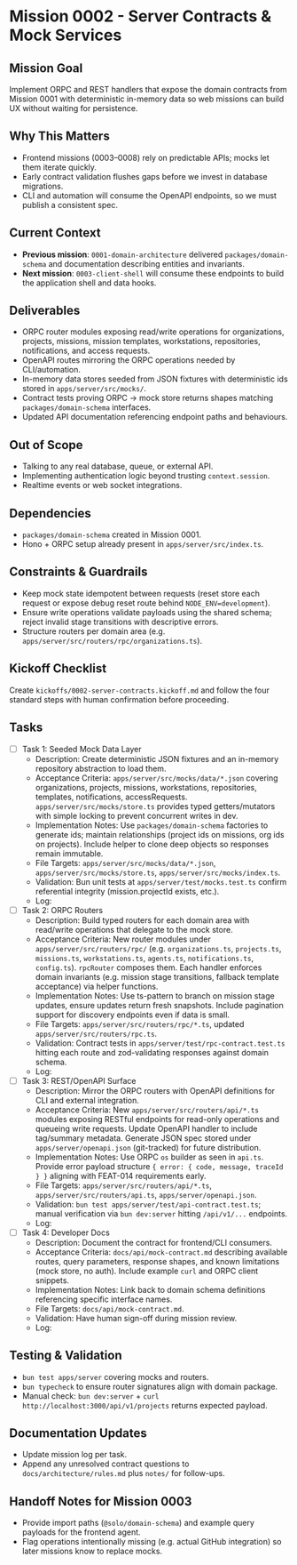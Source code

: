 # Mission 0002 - Server Contracts & Mock Services

## Mission Goal
Implement ORPC and REST handlers that expose the domain contracts from Mission 0001 with deterministic in-memory data so web missions can build UX without waiting for persistence.

## Why This Matters
- Frontend missions (0003–0008) rely on predictable APIs; mocks let them iterate quickly.
- Early contract validation flushes gaps before we invest in database migrations.
- CLI and automation will consume the OpenAPI endpoints, so we must publish a consistent spec.

## Current Context
- **Previous mission**: `0001-domain-architecture` delivered `packages/domain-schema` and documentation describing entities and invariants.
- **Next mission**: `0003-client-shell` will consume these endpoints to build the application shell and data hooks.

## Deliverables
- ORPC router modules exposing read/write operations for organizations, projects, missions, mission templates, workstations, repositories, notifications, and access requests.
- OpenAPI routes mirroring the ORPC operations needed by CLI/automation.
- In-memory data stores seeded from JSON fixtures with deterministic ids stored in `apps/server/src/mocks/`.
- Contract tests proving ORPC → mock store returns shapes matching `packages/domain-schema` interfaces.
- Updated API documentation referencing endpoint paths and behaviours.

## Out of Scope
- Talking to any real database, queue, or external API.
- Implementing authentication logic beyond trusting `context.session`.
- Realtime events or web socket integrations.

## Dependencies
- `packages/domain-schema` created in Mission 0001.
- Hono + ORPC setup already present in `apps/server/src/index.ts`.

## Constraints & Guardrails
- Keep mock state idempotent between requests (reset store each request or expose debug reset route behind `NODE_ENV=development`).
- Ensure write operations validate payloads using the shared schema; reject invalid stage transitions with descriptive errors.
- Structure routers per domain area (e.g. `apps/server/src/routers/rpc/organizations.ts`).

## Kickoff Checklist
Create `kickoffs/0002-server-contracts.kickoff.md` and follow the four standard steps with human confirmation before proceeding.

## Tasks
- [ ] Task 1: Seeded Mock Data Layer
  - Description: Create deterministic JSON fixtures and an in-memory repository abstraction to load them.
  - Acceptance Criteria: `apps/server/src/mocks/data/*.json` covering organizations, projects, missions, workstations, repositories, templates, notifications, accessRequests. `apps/server/src/mocks/store.ts` provides typed getters/mutators with simple locking to prevent concurrent writes in dev.
  - Implementation Notes: Use `packages/domain-schema` factories to generate ids; maintain relationships (project ids on missions, org ids on projects). Include helper to clone deep objects so responses remain immutable.
  - File Targets: `apps/server/src/mocks/data/*.json`, `apps/server/src/mocks/store.ts`, `apps/server/src/mocks/index.ts`.
  - Validation: Bun unit tests at `apps/server/test/mocks.test.ts` confirm referential integrity (mission.projectId exists, etc.).
  - Log:
- [ ] Task 2: ORPC Routers
  - Description: Build typed routers for each domain area with read/write operations that delegate to the mock store.
  - Acceptance Criteria: New router modules under `apps/server/src/routers/rpc/` (e.g. `organizations.ts`, `projects.ts`, `missions.ts`, `workstations.ts`, `agents.ts`, `notifications.ts`, `config.ts`). `rpcRouter` composes them. Each handler enforces domain invariants (e.g. mission stage transitions, fallback template acceptance) via helper functions.
  - Implementation Notes: Use ts-pattern to branch on mission stage updates, ensure updates return fresh snapshots. Include pagination support for discovery endpoints even if data is small.
  - File Targets: `apps/server/src/routers/rpc/*.ts`, updated `apps/server/src/routers/rpc.ts`.
  - Validation: Contract tests in `apps/server/test/rpc-contract.test.ts` hitting each route and zod-validating responses against domain schema.
  - Log:
- [ ] Task 3: REST/OpenAPI Surface
  - Description: Mirror the ORPC routers with OpenAPI definitions for CLI and external integration.
  - Acceptance Criteria: New `apps/server/src/routers/api/*.ts` modules exposing RESTful endpoints for read-only operations and queueing write requests. Update OpenAPI handler to include tag/summary metadata. Generate JSON spec stored under `apps/server/openapi.json` (git-tracked) for future distribution.
  - Implementation Notes: Use ORPC `os` builder as seen in `api.ts`. Provide error payload structure `{ error: { code, message, traceId } }` aligning with FEAT-014 requirements early.
  - File Targets: `apps/server/src/routers/api/*.ts`, `apps/server/src/routers/api.ts`, `apps/server/openapi.json`.
  - Validation: `bun test apps/server/test/api-contract.test.ts`; manual verification via `bun dev:server` hitting `/api/v1/...` endpoints.
  - Log:
- [ ] Task 4: Developer Docs
  - Description: Document the contract for frontend/CLI consumers.
  - Acceptance Criteria: `docs/api/mock-contract.md` describing available routes, query parameters, response shapes, and known limitations (mock store, no auth). Include example `curl` and ORPC client snippets.
  - Implementation Notes: Link back to domain schema definitions referencing specific interface names.
  - File Targets: `docs/api/mock-contract.md`.
  - Validation: Have human sign-off during mission review.
  - Log:

## Testing & Validation
- `bun test apps/server` covering mocks and routers.
- `bun typecheck` to ensure router signatures align with domain package.
- Manual check: `bun dev:server` + `curl http://localhost:3000/api/v1/projects` returns expected payload.

## Documentation Updates
- Update mission log per task.
- Append any unresolved contract questions to `docs/architecture/rules.md` plus `notes/` for follow-ups.

## Handoff Notes for Mission 0003
- Provide import paths (`@solo/domain-schema`) and example query payloads for the frontend agent.
- Flag operations intentionally missing (e.g. actual GitHub integration) so later missions know to replace mocks.
